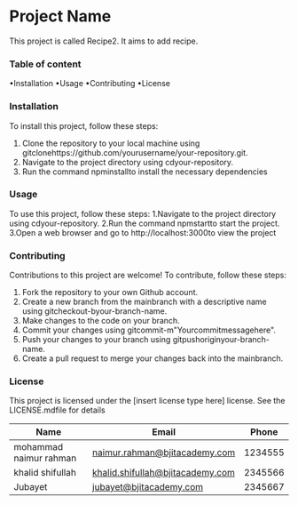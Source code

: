 # Project Name
This project is called Recipe2. It aims to add recipe.

### Table of content
•Installation
•Usage
•Contributing
•License

### Installation
To install this project, follow these steps:
1. Clone the repository to your local machine using gitclonehttps://github.com/yourusername/your-repository.git.
2. Navigate to the project directory using cdyour-repository.
3. Run the command npminstallto install the necessary dependencies
### Usage

To use this project, follow these steps:
1.Navigate to the project directory using cdyour-repository.
2.Run the command npmstartto start the project.
3.Open a web browser and go to http://localhost:3000to view the project

### Contributing
Contributions to this project are welcome! To contribute, follow these steps:
1. Fork the repository to your own Github account.
2. Create a new branch from the mainbranch with a descriptive name using gitcheckout-byour-branch-name.
3. Make changes to the code on your branch.
4. Commit your changes using gitcommit-m"Yourcommitmessagehere".
5. Push your changes to your branch using gitpushoriginyour-branch-name.
6. Create a pull request to merge your changes back into the mainbranch.
### License
This project is licensed under the [insert license type here] license. See the LICENSE.mdfile for details

| Name | Email | Phone| 
| ------ | ------ | ------|
| mohammad naimur rahman | naimur.rahman@bjitacademy.com | 1234555
| khalid shifullah | khalid.shifullah@bjitacademy.com | 2345566
| Jubayet | jubayet@bjitacademy.com | 2345667

